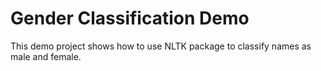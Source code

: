# Gender Classification Demo
This demo project shows how to use NLTK package to classify names as male and female. 

